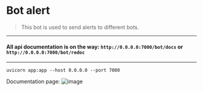 Bot alert
====

> This bot is used to send alerts to different bots.

--------

#### All api documentation is on the way: `http://0.0.0.0:7000/bot/docs` or `http://0.0.0.0:7000/bot/redoc`

--------
```shell
uvicorn app:app --host 0.0.0.0 --port 7000
```
Documentation page:
![image](https://user-images.githubusercontent.com/84931791/168410125-40469b9f-1d10-4f60-8f99-41a4cf3ba361.png)
